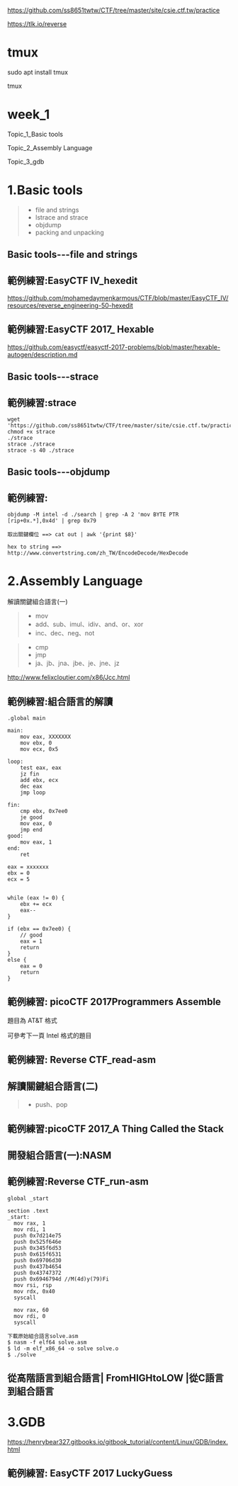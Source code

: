 https://github.com/ss8651twtw/CTF/tree/master/site/csie.ctf.tw/practice


https://tlk.io/reverse


# tmux

sudo apt install tmux

tmux

# week_1

Topic_1_Basic tools

Topic_2_Assembly Language

Topic_3_gdb


# 1.Basic tools

>* file and strings
>* lstrace and strace
>* objdump
>* packing and unpacking


## Basic tools---file and strings


## 範例練習:EasyCTF IV_hexedit

https://github.com/mohamedaymenkarmous/CTF/blob/master/EasyCTF_IV/resources/reverse_engineering-50-hexedit

## 範例練習:EasyCTF 2017_ Hexable

https://github.com/easyctf/easyctf-2017-problems/blob/master/hexable-autogen/description.md

## Basic tools---strace

## 範例練習:strace

```
wget 'https://github.com/ss8651twtw/CTF/tree/master/site/csie.ctf.tw/practice/strace'
chmod +x strace
./strace
strace ./strace
strace -s 40 ./strace
```
## Basic tools---objdump

## 範例練習:
```
objdump -M intel -d ./search | grep -A 2 'mov BYTE PTR [rip+0x.*],0x4d' | grep 0x79

取出關鍵欄位 ==> cat out | awk '{print $8}'

hex to string ==> http://www.convertstring.com/zh_TW/EncodeDecode/HexDecode
```
# 2.Assembly Language

解讀關鍵組合語言(一)
>* mov
>* add、sub、imul、idiv、and、or、xor
>* inc、dec、neg、not

>* cmp
>* jmp
>* ja、jb、jna、jbe、je、jne、jz

http://www.felixcloutier.com/x86/Jcc.html


## 範例練習:組合語言的解讀

```
.global main

main:
    mov eax, XXXXXXX
    mov ebx, 0
    mov ecx, 0x5
    
loop:
    test eax, eax
    jz fin
    add ebx, ecx
    dec eax
    jmp loop
    
fin:
    cmp ebx, 0x7ee0
    je good
    mov eax, 0
    jmp end
good:
    mov eax, 1
end:
    ret
```

```
eax = xxxxxxx
ebx = 0
ecx = 5


while (eax != 0) {
	ebx += ecx
	eax--
}

if (ebx == 0x7ee0) {
	// good
	eax = 1
	return
}
else {
	eax = 0
	return
}

```
## 範例練習: picoCTF 2017Programmers Assemble
題目為 AT&T 格式

可參考下一頁 Intel 格式的題目

## 範例練習: Reverse CTF_read-asm

## 解讀關鍵組合語言(二)

>* push、pop



## 範例練習:picoCTF 2017_A Thing Called the Stack

## 開發組合語言(一):NASM

## 範例練習:Reverse CTF_run-asm
```
global _start

section .text
_start:
  mov rax, 1
  mov rdi, 1
  push 0x7d214e75
  push 0x525f646e
  push 0x345f6d53
  push 0x615f6531
  push 0x69706d30
  push 0x437b4654
  push 0x43747372
  push 0x6946794d //M(4d)y(79)Fi  
  mov rsi, rsp
  mov rdx, 0x40
  syscall

  mov rax, 60
  mov rdi, 0
  syscall
```

```
下載原始組合語言solve.asm
$ nasm -f elf64 solve.asm
$ ld -m elf_x86_64 -o solve solve.o
$ ./solve
```

## 從高階語言到組合語言| FromHIGHtoLOW |從C語言到組合語言


# 3.GDB 

https://henrybear327.gitbooks.io/gitbook_tutorial/content/Linux/GDB/index.html

## 範例練習: EasyCTF 2017 LuckyGuess
